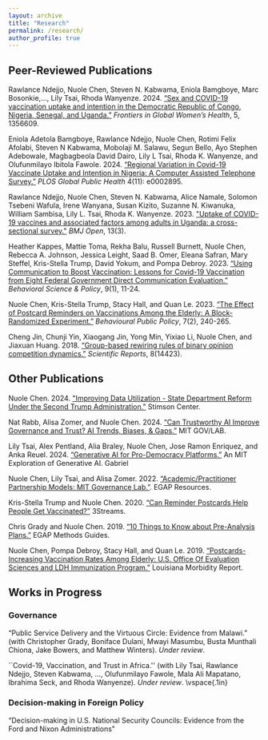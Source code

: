 ```yaml
---
layout: archive
title: "Research"
permalink: /research/
author_profile: true
---
```


## Peer-Reviewed Publications

Rawlance Ndejjo, Nuole Chen, Steven N. Kabwama, Eniola Bamgboye, Marc Bosonkie,..., Lily Tsai, Rhoda Wanyenze. 2024. [“Sex and COVID-19 vaccination uptake and intention in the Democratic Republic of Congo, Nigeria, Senegal, and Uganda.”](https://www.frontiersin.org/journals/global-womens-health/articles/10.3389/fgwh.2024.1356609/full) _Frontiers in Global Women’s Health_, 5, 1356609.

Eniola Adetola Bamgboye, Rawlance Ndejjo, Nuole Chen, Rotimi Felix Afolabi, Steven N Kabwama, Mobolaji M. Salawu, Segun Bello, Ayo Stephen Adebowale, Magbagbeola David Dairo, Lily L Tsai, Rhoda K. Wanyenze, and Olufunmilayo Ibitola Fawole. 2024. [“Regional Variation in Covid-19 Vaccinate Uptake and Intention in Nigeria: A Computer Assisted
Telephone Survey.”](https://journals.plos.org/globalpublichealth/article?id=10.1371/journal.pgph.0002895) _PLOS Global Public Health_ 4(11): e0002895.

Rawlance Ndejjo, Nuole Chen, Steven N. Kabwama, Alice Namale, Solomon Tsebeni Wafula, Irene Wanyana, Susan Kizito, Suzanne N. Kiwanuka, William Sambisa, Lily L. Tsai, Rhoda K. Wanyenze. 2023. ["Uptake of COVID-19 vaccines and associated factors among adults in Uganda: a cross-sectional survey."](https://bmjopen.bmj.com/content/13/3/e067377.abstract) _BMJ Open_, 13(3).

Heather Kappes, Mattie Toma, Rekha Balu, Russell Burnett, Nuole Chen, Rebecca A. Johnson, Jessica Leight, Saad B. Omer, Eleana Safran, Mary Steffel, Kris-Stella Trump, David Yokum, and Pompa Debroy. 2023. [“Using Communication to Boost Vaccination: Lessons for Covid-19 Vaccination from Eight Federal Government Direct Communication Evaluation.”](https://journals.sagepub.com/doi/full/10.1177/23794607231192690) _Behavioral Science & Policy_, 9(1), 11-24.

Nuole Chen, Kris-Stella Trump, Stacy Hall, and Quan Le. 2023. [“The Effect of Postcard Reminders on Vaccinations Among the Elderly: A Block-Randomized Experiment.”](https://www.cambridge.org/core/services/aop-cambridge-core/content/view/50007EBDEB8ED4D299EFE37C4F73FCB2/S2398063X20000342a.pdf/the-effect-of-postcard-reminders-on-vaccinations-among-the-elderly-a-block-randomized-experiment.pdf) _Behavioural Public Policy_, 7(2), 240-265.

Cheng Jin, Chunji Yin, Xiaogang Jin, Yong Min, Yixiao Li, Nuole Chen, and Jiaxuan Huang. 2018. [“Group-based rewiring rules of binary opinion competition dynamics.”](https://www.nature.com/articles/s41598-018-32678-7) _Scientific Reports_, 8(14423).

## Other Publications
Nuole Chen. 2024. ["Improving Data Utilization - State Department Reform Under the Second Trump Administration."](https://www.stimson.org/2025/state-department-reform-under-the-second-trump-administration/) Stimson Center.

Nat Rabb, Alisa Zomer, and Nuole Chen. 2024. [“Can Trustworthy AI Improve Governance and Trust? AI Trends, Biases, & Gaps.”](https://mitgovlab.org/news/can-trustworthy-ai-improve-governance-and-trust-ai-trends-biases-and-gaps/) MIT GOV/LAB. 

Lily Tsai, Alex Pentland, Alia Braley, Nuole Chen, Jose Ramon Enriquez, and Anka Reuel. 2024. [“Generative AI for Pro-Democracy Platforms.”](https://mit-genai.pubpub.org/pub/mn45hexw/release/1) An MIT Exploration of Generative AI.
Gabriel

Nuole Chen, Lily Tsai, and Alisa Zomer. 2022. [“Academic/Practitioner Partnership Models: MIT Governance Lab.”](https://egap.org/resource/sd-partnership-models-mit-gov-lab/2022). EGAP Resources.

Kris-Stella Trump and Nuole Chen. 2020. [“Can Reminder Postcards Help People Get Vaccinated?”](https://medium.com/3streams/can-reminder-postcards-help-people-get-vaccinated-dea31781ad85) 3Streams.

Chris Grady and Nuole Chen. 2019. [“10 Things to Know about Pre-Analysis Plans.”](https://egap.org/resource/10-things-to-know-about-pre-analysis-plans/) EGAP Methods Guides.

Nuole Chen, Pompa Debroy, Stacy Hall, and Quan Le. 2019. [“Postcards-Increasing Vaccination Rates Among Elderly: U.S. Office Of Evaluation Sciences and LDH Immunization Program.”](http://ldh.la.gov/assets/oph/Center-PHCH/Center-CH/infectious-epi/LMR/2011-2020/2019/marapr19.pdf) Louisiana Morbidity Report.

## Works in Progress

### Governance
“Public Service Delivery and the Virtuous Circle: Evidence from Malawi.” (with Christopher Grady, Boniface Dulani, Mwayi Masumbu, Busta Munthali Chiona, Jake Bowers, and Matthew Winters). _Under review_.

``Covid-19, Vaccination, and Trust in Africa.'' (with Lily Tsai, Rawlance Ndejjo, Steven Kabwama, ..., Olufunmilayo Fawole, Mala Ali Mapatano, Ibrahima Seck, and Rhoda Wanyenze). _Under review_.
\vspace{.1in}

### Decision-making in Foreign Policy
“Decision-making in U.S. National Security Councils: Evidence from the Ford and Nixon Administrations"
